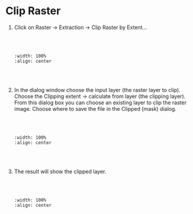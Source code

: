 # Clip Raster

1. Click on Raster -> Extraction -> Clip Raster by Extent...

    <br/><br/>
    ```{image} ../../_static/0318task19/img1.png
    :width: 100%
    :align: center
    ```
    <br/><br/>

2. In the dialog window choose the input layer (the raster layer to clip). Choose the Clipping extent -> calculate from layer (the clipping layer). From this dialog box you can choose an existing layer to clip the raster image. Choose where to save the file in the Clipped (mask) dialog.

    <br/><br/>
    ```{image} ../../_static/0318task19/img2.png
    :width: 100%
    :align: center
    ```
    <br/><br/>

3. The result will show the clipped layer.

    <br/><br/>
    ```{image} ../../_static/0318task19/img3.png
    :width: 100%
    :align: center
    ```
    <br/><br/>
